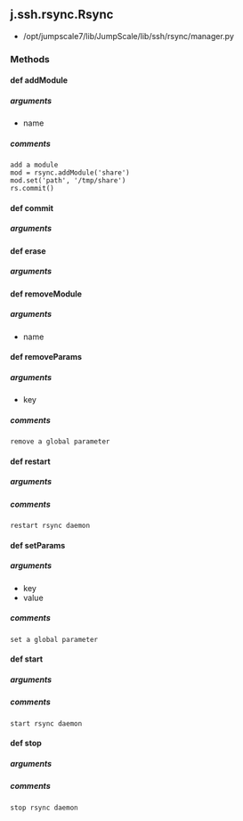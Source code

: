 ## j.ssh.rsync.Rsync

- /opt/jumpscale7/lib/JumpScale/lib/ssh/rsync/manager.py

### Methods

#### def addModule 
##### arguments

- name

##### comments

```
add a module
mod = rsync.addModule('share')
mod.set('path', '/tmp/share')
rs.commit()

```

#### def commit 
##### arguments

#### def erase 
##### arguments

#### def removeModule 
##### arguments

- name
#### def removeParams 
##### arguments

- key

##### comments

```
remove a global parameter

```

#### def restart 
##### arguments

##### comments

```
restart rsync daemon

```

#### def setParams 
##### arguments

- key
- value

##### comments

```
set a global parameter

```

#### def start 
##### arguments

##### comments

```
start rsync daemon

```

#### def stop 
##### arguments

##### comments

```
stop rsync daemon

```

